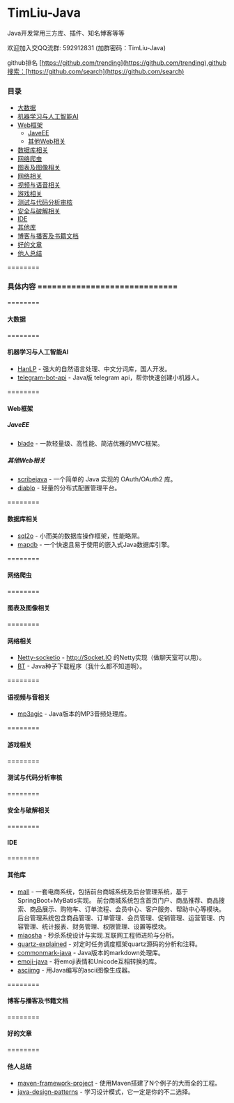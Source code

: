 # TimLiu-Java
Java开发常用三方库、插件、知名博客等等

欢迎加入交QQ流群:  592912831 (加群密码：TimLiu-Java)

github排名 [https://github.com/trending](https://github.com/trending),github搜索：[https://github.com/search](https://github.com/search)
###  目录
- [大数据](#大数据)
- [机器学习与人工智能AI](#机器学习与人工智能AI)
- [Web框架](#Web框架)
    - [JaveEE](#JaveEE)
    - [其他Web相关](#其他Web相关)
- [数据库相关](#数据库相关)
- [网络爬虫](#网络爬虫)
- [图表及图像相关](#图表及图像相关)
- [网络相关](#网络相关)
- [视频与语音相关](#语视频与音相关)
- [游戏相关](#游戏相关)
- [测试与代码分析审核](#测试与代码分析审核)
- [安全与破解相关](#安全与破解相关)
- [IDE](#IDE)
- [其他库](#其他库)
- [博客与播客及书籍文档](#博客与播客及书籍文档)
- [好的文章](#好的文章)
- [他人总结](#他人总结)

========
### 具体内容 =============================
========
#### 大数据

========
#### 机器学习与人工智能AI
 * [HanLP](https://github.com/hankcs/HanLP) - 强大的自然语言处理、中文分词库，国人开发。
 * [telegram-bot-api](https://github.com/biezhi/telegram-bot-api) - Java版 telegram api，帮你快速创建小机器人。

========
#### Web框架
##### JaveEE
 * [blade](https://github.com/lets-blade/blade) - 一款轻量级、高性能、简洁优雅的MVC框架。

##### 其他Web相关
 * [scribejava](https://github.com/scribejava/scribejava) - 一个简单的 Java 实现的 OAuth/OAuth2 库。
 * [diablo](https://github.com/ihaolin/diablo) - 轻量的分布式配置管理平台。

========
#### 数据库相关
 * [sql2o](https://github.com/aaberg/sql2o) - 小而美的数据库操作框架，性能略屌。
 * [mapdb](https://github.com/jankotek/mapdb) - 一个快速且易于使用的嵌入式Java数据库引擎。

========
#### 网络爬虫

========
#### 图表及图像相关

========
#### 网络相关
 * [Netty-socketio](https://github.com/mrniko/netty-socketio) - http://Socket.IO 的Netty实现（做聊天室可以用）。
 * [BT](https://github.com/atomashpolskiy/bt) - Java种子下载程序（我什么都不知道啊）。
 
========
#### 语视频与音相关
 * [mp3agic](https://github.com/mpatric/mp3agic) - Java版本的MP3音频处理库。

========
#### 游戏相关

========
#### 测试与代码分析审核

========
#### 安全与破解相关

========
#### IDE

========
#### 其他库
 * [mall](https://github.com/macrozheng/mall) - 一套电商系统，包括前台商城系统及后台管理系统，基于SpringBoot+MyBatis实现。 前台商城系统包含首页门户、商品推荐、商品搜索、商品展示、购物车、订单流程、会员中心、客户服务、帮助中心等模块。 后台管理系统包含商品管理、订单管理、会员管理、促销管理、运营管理、内容管理、统计报表、财务管理、权限管理、设置等模块。
 * [miaosha](https://github.com/qiurunze123/miaosha) - 秒杀系统设计与实现.互联网工程师进阶与分析。
 * [quartz-explained](https://github.com/nkcoder/quartz-explained) - 对定时任务调度框架quartz源码的分析和注释。
 * [commonmark-java](https://github.com/atlassian/commonmark-java) - Java版本的markdown处理库。
 * [emoji-java](https://github.com/vdurmont/emoji-java) - 将emoji表情和Unicode互相转换的库。
 * [asciimg](https://github.com/korhner/asciimg) - 用Java编写的ascii图像生成器。

========
#### 博客与播客及书籍文档

========
#### 好的文章

========
#### 他人总结
 * [maven-framework-project](https://github.com/v5developer/maven-framework-project) - 使用Maven搭建了N个例子的大而全的工程。
 * [java-design-patterns](https://github.com/iluwatar/java-design-patterns) - 学习设计模式，它一定是你的不二选择。
